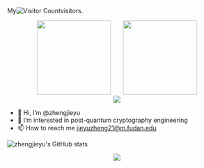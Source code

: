 

My![Visitor Count](https://profile-counter.glitch.me/Christmas/count.svg)visitors.

<div align="center">
<span>  </span>
<img height="170px" src="https://github-readme-stats.vercel.app/api?username=zhengjieyu" /><span>  </span><img height="170px" src="https://github-readme-stats.vercel.app/api/top-langs/?username=zhengjieyu&layout=compact&langs_count=8" />
<span>  </span>
</div>


<div align="center">
    <img  src="https://github-readme-streak-stats.herokuapp.com/?user=Achuan-2" />
</div>

- 👋 Hi, I’m @zhengjieyu
- 👀 I’m interested in post-quantum cryptography engineering
- 📫 How to reach me jieyuzheng21@m.fudan.edu


![zhengjieyu's GitHub stats](https://github-readme-stats.vercel.app/api?username=zhengjieyu&show_icons=true&theme=radical)


<p align="center">
<a title="github" target="_blank" href="https://github.com/zhengjieyu"><img src="https://img.shields.io/badge/dynamic/json?label=GitHub&suffix=%20followers&query=%24.data.totalSubs&url=https%3A%2F%2Fapi.spencerwoo.com%2Fsubstats%2F%3Fsource%3Dgithub%26queryKey%3Dzhengjieyu&labelColor=282c34&color=353940&logo=github&longCache=true" ></a>
</p>

<!--START_SECTION:waka-->
<!--END_SECTION:waka-->

